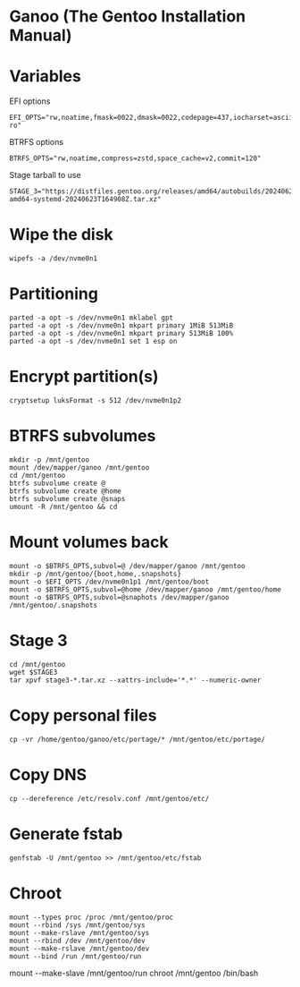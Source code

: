 # Ganoo (The Gentoo Installation Manual)

# Variables
EFI options
```
EFI_OPTS="rw,noatime,fmask=0022,dmask=0022,codepage=437,iocharset=ascii,shortname=mixed,utf8,errors=remount-ro"
```

BTRFS options
```
BTRFS_OPTS="rw,noatime,compress=zstd,space_cache=v2,commit=120"
```

Stage tarball to use
```
STAGE_3="https://distfiles.gentoo.org/releases/amd64/autobuilds/20240623T164908Z/stage3-amd64-systemd-20240623T164908Z.tar.xz"
```

# Wipe the disk
```wipefs -a /dev/nvme0n1```

# Partitioning
```
parted -a opt -s /dev/nvme0n1 mklabel gpt
parted -a opt -s /dev/nvme0n1 mkpart primary 1MiB 513MiB
parted -a opt -s /dev/nvme0n1 mkpart primary 513MiB 100%
parted -a opt -s /dev/nvme0n1 set 1 esp on
```

# Encrypt partition(s)
```cryptsetup luksFormat -s 512 /dev/nvme0n1p2```

# BTRFS subvolumes
```
mkdir -p /mnt/gentoo
mount /dev/mapper/ganoo /mnt/gentoo
cd /mnt/gentoo
btrfs subvolume create @
btrfs subvolume create @home
btrfs subvolume create @snaps
umount -R /mnt/gentoo && cd
```

# Mount volumes back
```
mount -o $BTRFS_OPTS,subvol=@ /dev/mapper/ganoo /mnt/gentoo
mkdir -p /mnt/gentoo/{boot,home,.snapshots}
mount -o $EFI_OPTS /dev/nvme0n1p1 /mnt/gentoo/boot
mount -o $BTRFS_OPTS,subvol=@home /dev/mapper/ganoo /mnt/gentoo/home
mount -o $BTRFS_OPTS,subvol=@snaphots /dev/mapper/ganoo /mnt/gentoo/.snapshots
```

# Stage 3
```
cd /mnt/gentoo
wget $STAGE3
tar xpvf stage3-*.tar.xz --xattrs-include='*.*' --numeric-owner
```

# Copy personal files
```cp -vr /home/gentoo/ganoo/etc/portage/* /mnt/gentoo/etc/portage/```

# Copy DNS
```cp --dereference /etc/resolv.conf /mnt/gentoo/etc/```

# Generate fstab
```genfstab -U /mnt/gentoo >> /mnt/gentoo/etc/fstab```

# Chroot
```
mount --types proc /proc /mnt/gentoo/proc
mount --rbind /sys /mnt/gentoo/sys
mount --make-rslave /mnt/gentoo/sys
mount --rbind /dev /mnt/gentoo/dev
mount --make-rslave /mnt/gentoo/dev
mount --bind /run /mnt/gentoo/run
```
mount --make-slave /mnt/gentoo/run
chroot /mnt/gentoo /bin/bash
